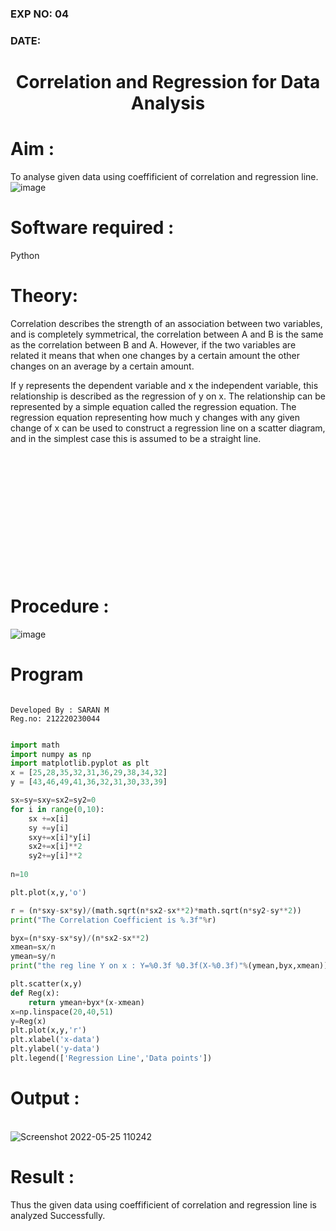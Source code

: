 ### EXP NO: 04
### DATE:

# <p align='center'> Correlation and Regression for Data Analysis</p>
# Aim : 

To analyse given data using  coeffificient of correlation and regression line.
![image](https://user-images.githubusercontent.com/104613195/168224136-d6b64e64-7d3d-4775-9337-c8f96fe41f2d.png)


# Software required :  

Python

# Theory:

Correlation describes the strength of an association between two variables, and is completely symmetrical, the correlation between A and B is the same as the correlation between B and A. However, if the two variables are related it means that when one changes by a certain amount the other changes on an average by a certain amount.  

If y represents the dependent variable and x the independent variable, this relationship is described as the regression of y on x. The relationship can be represented by a simple equation called the regression equation. The regression equation representing how much y changes with any given change of x can be used to construct a regression line on a scatter diagram, and in the simplest case this is assumed to be a straight line.

# <br/><br/><br/><br/><br/><br/>Procedure :

![image](https://user-images.githubusercontent.com/104613195/168225866-ac8f6610-bdc3-4ac2-a24e-2b24ba08e189.png)

# Program
```

Developed By : SARAN M
Reg.no: 212220230044
```
```python

import math
import numpy as np
import matplotlib.pyplot as plt
x = [25,28,35,32,31,36,29,38,34,32]
y = [43,46,49,41,36,32,31,30,33,39]

sx=sy=sxy=sx2=sy2=0
for i in range(0,10):
    sx +=x[i]
    sy +=y[i]
    sxy+=x[i]*y[i]
    sx2+=x[i]**2
    sy2+=y[i]**2
    
n=10

plt.plot(x,y,'o')

r = (n*sxy-sx*sy)/(math.sqrt(n*sx2-sx**2)*math.sqrt(n*sy2-sy**2))
print("The Correlation Coefficient is %.3f"%r)

byx=(n*sxy-sx*sy)/(n*sx2-sx**2)
xmean=sx/n
ymean=sy/n
print("the reg line Y on x : Y=%0.3f %0.3f(X-%0.3f)"%(ymean,byx,xmean))

plt.scatter(x,y)
def Reg(x):
    return ymean+byx*(x-xmean)
x=np.linspace(20,40,51)
y=Reg(x)
plt.plot(x,y,'r')
plt.xlabel('x-data')
plt.ylabel('y-data')
plt.legend(['Regression Line','Data points'])

```




# Output : 

<br/>![Screenshot 2022-05-25 110242](https://user-images.githubusercontent.com/75235789/170187284-518a44ff-b173-4e93-93eb-2d6073251123.jpg)


# Result :
Thus the given data using  coeffificient of correlation and regression line is analyzed Successfully.
